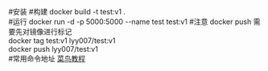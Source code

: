 #安装
#构建
    docker build -t test:v1 .  
#运行
    docker run -d -p 5000:5000 --name test test:v1
#注意
docker push 需要先对镜像进行标记   
docker tag test:v1 lyy007/test:v1   
docker push lyy007/test:v1  
#常用命令地址
[菜鸟教程](https://www.runoob.com/docker/docker-container-usage.html)